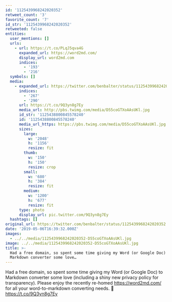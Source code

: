 ```yaml
---
id: '1125439968242020352'
retweet_count: '3'
favorite_count: '7'
id_str: '1125439968242020352'
retweeted: false
entities:
  user_mentions: []
  urls:
    - url: https://t.co/PLqJ5qva4G
      expanded_url: https://word2md.com/
      display_url: word2md.com
      indices:
        - '193'
        - '216'
  symbols: []
  media:
    - expanded_url: https://twitter.com/benbalter/status/1125439968242020352/photo/1
      indices:
        - '267'
        - '290'
      url: https://t.co/9Q3yn8g7Ey
      media_url: http://pbs.twimg.com/media/D55coGTXoAAsUKl.jpg
      id_str: '1125438800845578240'
      id: '1125438800845578240'
      media_url_https: https://pbs.twimg.com/media/D55coGTXoAAsUKl.jpg
      sizes:
        large:
          w: '2048'
          h: '1156'
          resize: fit
        thumb:
          w: '150'
          h: '150'
          resize: crop
        small:
          w: '680'
          h: '384'
          resize: fit
        medium:
          w: '1200'
          h: '677'
          resize: fit
      type: photo
      display_url: pic.twitter.com/9Q3yn8g7Ey
  hashtags: []
original_url: https://twitter.com/benbalter/status/1125439968242020352
date: '2019-05-06T16:39:32.000Z'
images:
  - ../../media/1125439968242020352-D55coGTXoAAsUKl.jpg
image: ../../media/1125439968242020352-D55coGTXoAAsUKl.jpg
title: >-
  Had a free domain, so spent some time giving my Word (or Google Doc) to
  Markdown converter some love…
---
```


Had a free domain, so spent some time giving my Word (or Google Doc) to Markdown converter some love (including a shiny new privacy policy for transparency). Please enjoy the recently re-homed https://word2md.com/ for all your word-to-markdown converting needs. 🎉 https://t.co/9Q3yn8g7Ey